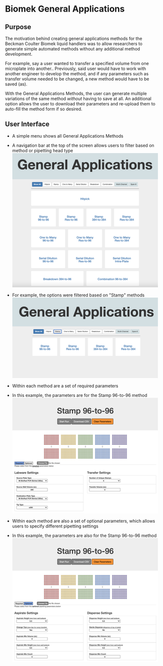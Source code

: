 # Biomek General Applications 

## Purpose
The motivation behind creating general applications methods for the Beckman Coulter Biomek liquid handlers was to allow researchers to generate simple automated methods without any additional method development.

For example, say a user wanted to transfer a specified volume from one microplate into another.. Previously, said user would have to work with another engineer to develop the method, and if any parameters such as transfer volume needed to be changed, a new method would have to be saved (as).

With the General Applications Methods, the user can generate multiple variations of the same method _without_ having to save at all. An additional option allows the user to download their parameters and re-upload them to auto-fill the method form if so desired.

## User Interface
- A simple menu shows all General Applications Methods
- A navigation bar at the top of the screen allows users to filter based on method or pipetting head type
![Menu](General%20Applications/resources/Menu.png)</br>

- For example, the options were filtered based on "Stamp" methods
![Menu Stamp](General%20Applications/resources/Menu_Stamp.png)</br>

- Within each method are a set of required parameters
- In this example, the parameters are for the Stamp 96-to-96 method
![Stamp Required Parameters](General%20Applications/resources/Stamp_Required.png)</br>

- Within each method are also a set of optional parameters, which allows users to specify different pipetting settings
- In this example, the parameters are also for the Stamp 96-to-96 method
![Stamp Optional Parameters](General%20Applications/resources/Stamp_Optional.png)</br>
